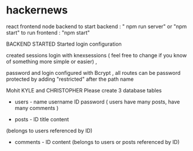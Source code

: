 # hackernews
react frontend
node backend 
to start backend  : " npm run server" or "npm start"
to run frontend : "npm start"


BACKEND STARTED 
Started login configuration 

created sessions login with knexsessions ( feel free to change if you know of something more simple or easier) ,

 password and login configured with Bcrypt , all routes can be password protected by adding "restricted" after the path name 




 Mohit  KYLE and CHRISTOPHER 
 Please create 3 database tables 

 -  users  -
 name
 username
 ID
 password 
 ( users have many posts,  have many comments )


 - posts - 
 ID
 title 
 content

 (belongs to users referenced by ID)


 - comments -
 ID
content 
 (belongs to users or posts referenced by ID)

 

